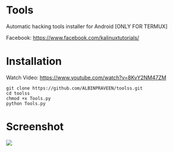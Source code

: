 # Tools

Automatic hacking tools installer for Android [ONLY FOR TERMUX]



Facebook: https://www.facebook.com/kalinuxtutorials/

# Installation
Watch Video: https://www.youtube.com/watch?v=8KvY2NM47ZM
```
git clone https://github.com/ALBINPRAVEEN/toolss.git
cd toolss
chmod +x Tools.py
python Tools.py
```
# Screenshot
<img src="https://i.imgur.com/OhhVPzU.png"/>
